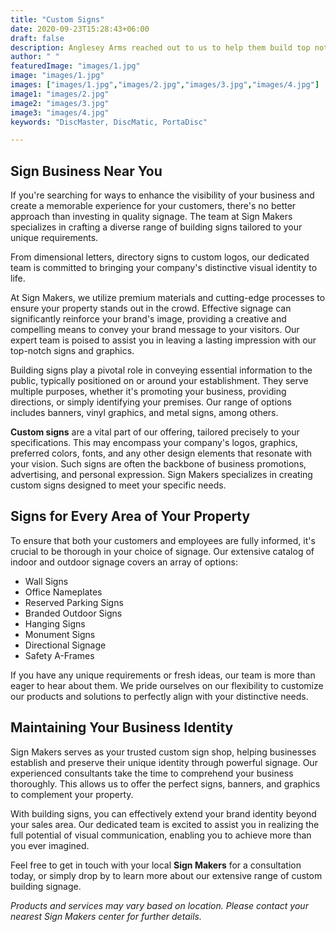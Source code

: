 ```yaml
---
title: "Custom Signs"
date: 2020-09-23T15:28:43+06:00
draft: false
description: Anglesey Arms reached out to us to help them build top notch sign boards for their business
author: " "
featuredImage: "images/1.jpg"
image: "images/1.jpg"
images: ["images/1.jpg","images/2.jpg","images/3.jpg","images/4.jpg"]
image1: "images/2.jpg"
image2: "images/3.jpg"
image3: "images/4.jpg"
keywords: "DiscMaster, DiscMatic, PortaDisc"

---
```


## Sign Business Near You

If you're searching for ways to enhance the visibility of your business and create a memorable experience for your customers, there's no better approach than investing in quality signage. The team at Sign Makers specializes in crafting a diverse range of building signs tailored to your unique requirements.

From dimensional letters, directory signs to custom logos, our dedicated team is committed to bringing your company's distinctive visual identity to life.

At Sign Makers, we utilize premium materials and cutting-edge processes to ensure your property stands out in the crowd. Effective signage can significantly reinforce your brand's image, providing a creative and compelling means to convey your brand message to your visitors. Our expert team is poised to assist you in leaving a lasting impression with our top-notch signs and graphics.

Building signs play a pivotal role in conveying essential information to the public, typically positioned on or around your establishment. They serve multiple purposes, whether it's promoting your business, providing directions, or simply identifying your premises. Our range of options includes banners, vinyl graphics, and metal signs, among others.

**Custom signs** are a vital part of our offering, tailored precisely to your specifications. This may encompass your company's logos, graphics, preferred colors, fonts, and any other design elements that resonate with your vision. Such signs are often the backbone of business promotions, advertising, and personal expression. Sign Makers specializes in creating custom signs designed to meet your specific needs.

## Signs for Every Area of Your Property

To ensure that both your customers and employees are fully informed, it's crucial to be thorough in your choice of signage. Our extensive catalog of indoor and outdoor signage covers an array of options:

- Wall Signs
- Office Nameplates
- Reserved Parking Signs
- Branded Outdoor Signs
- Hanging Signs
- Monument Signs
- Directional Signage
- Safety A-Frames

If you have any unique requirements or fresh ideas, our team is more than eager to hear about them. We pride ourselves on our flexibility to customize our products and solutions to perfectly align with your distinctive needs.

## Maintaining Your Business Identity

Sign Makers serves as your trusted custom sign shop, helping businesses establish and preserve their unique identity through powerful signage. Our experienced consultants take the time to comprehend your business thoroughly. This allows us to offer the perfect signs, banners, and graphics to complement your property.

With building signs, you can effectively extend your brand identity beyond your sales area. Our dedicated team is excited to assist you in realizing the full potential of visual communication, enabling you to achieve more than you ever imagined.

Feel free to get in touch with your local **Sign Makers** for a consultation today, or simply drop by to learn more about our extensive range of custom building signage.

*Products and services may vary based on location. Please contact your nearest Sign Makers center for further details.*
